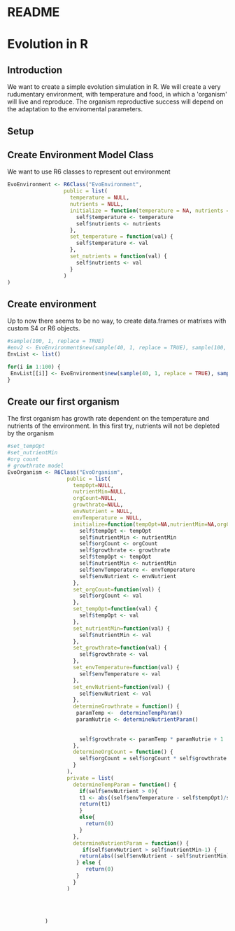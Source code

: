 README
================

Evolution in R
==============

Introduction
------------

We want to create a simple evolution simulation in R. We will create a very rudumentary environment, with temperature and food, in which a 'organism' will live and reproduce. The organism reproductive success will depend on the adaptation to the enviromental parameters.

Setup
-----

Create Environment Model Class
------------------------------

We want to use R6 classes to represent out environment

``` r
EvoEnvironment <- R6Class("EvoEnvironment",
                  public = list(
                    temperature = NULL,
                    nutrients = NULL,
                    initialize = function(temperature = NA, nutrients = NA) {
                      self$temperature <- temperature
                      self$nutrients <- nutrients
                    },
                    set_temperature = function(val) {
                      self$temperature <- val
                    },
                    set_nutrients = function(val) {
                      self$nutrients <- val
                    }
                  )
)
```

Create environment
------------------

Up to now there seems to be no way, to create data.frames or matrixes with custom S4 or R6 objects.

``` r
#sample(100, 1, replace = TRUE)
#env2 <- EvoEnvironment$new(sample(40, 1, replace = TRUE), sample(100, 1, replace = TRUE))
EnvList <- list()

for(i in 1:100) {
 EnvList[[i]] <- EvoEnvironment$new(sample(40, 1, replace = TRUE), sample(100, 1, replace = TRUE))
}
```

Create our first organism
-------------------------

The first organism has growth rate dependent on the temperature and nutrients of the environment. In this first try, nutrients will not be depleted by the organism

``` r
#set_tempOpt
#set_nutrientMin
#org count
# growthrate model
EvoOrganism <- R6Class("EvoOrganism",
                   public = list(
                     tempOpt=NULL,
                     nutrientMin=NULL,
                     orgCount=NULL,
                     growthrate=NULL,
                     envNutrient = NULL,
                     envTemperature = NULL,
                     initialize=function(tempOpt=NA,nutrientMin=NA,orgCount=NA,growthrate=NA, envTemperature=NA,envNutrient=NA){
                       self$tempOpt <- tempOpt
                       self$nutrientMin <- nutrientMin
                       self$orgCount <- orgCount
                       self$growthrate <- growthrate
                       self$tempOpt <- tempOpt
                       self$nutrientMin <- nutrientMin
                       self$envTemperature <- envTemperature
                       self$envNutrient <- envNutrient
                     },
                     set_orgCount=function(val) {
                       self$orgCount <- val
                     },
                     set_tempOpt=function(val) {
                       self$tempOpt <- val
                     },
                     set_nutrientMin=function(val) {
                       self$nutrientMin <- val
                     },
                     set_growthrate=function(val) {
                       self$growthrate <- val
                     },
                     set_envTemperature=function(val) {
                       self$envTemperature <- val
                     },
                     set_envNutrient=function(val) {
                       self$envNutrient <- val
                     },
                     determineGrowthrate = function() {
                      paramTemp <-  determineTempParam()
                      paramNutrie <- determineNutrientParam()
                     
                     
                       self$growthrate <- paramTemp * paramNutrie + 1
                     },
                     determineOrgCount = function() {
                       self$orgCount = self$orgCount * self$growthrate
                     }
                   ),
                   private = list(
                     determineTempParam = function() {
                       if(self$envNutrient > 0){
                       t1 <- abs((self$envTemperature - self$tempOpt)/self$tempOpt)
                       return(t1)
                       }
                       else{
                         return(0)
                       }
                     },
                     determineNutrientParam = function() {
                        if(self$envNutrient > self$nutrientMin-1) {
                       return(abs((self$envNutrient - self$nutrientMin)/self$nutrientMin))
                      } else {
                         return(0)
                      }
                     }
                   )
                       
                       
                       
                       
            )
```
